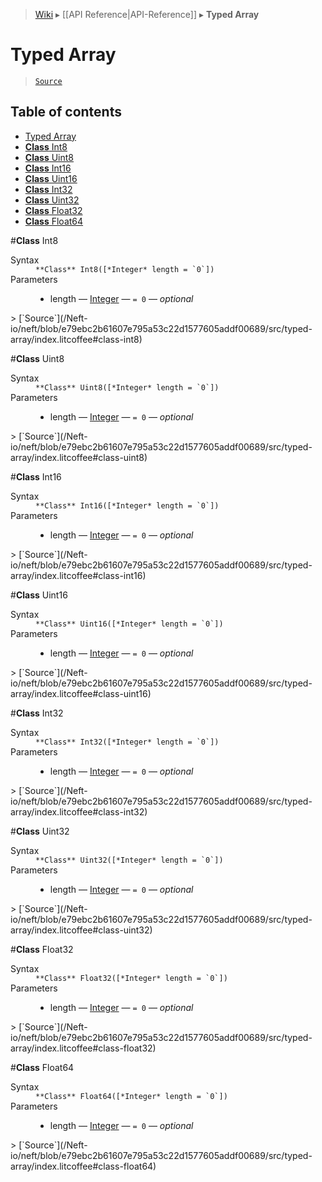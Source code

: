 > [Wiki](Home) ▸ [[API Reference|API-Reference]] ▸ **Typed Array**

# Typed Array

> [`Source`](/Neft-io/neft/blob/e79ebc2b61607e795a53c22d1577605addf00689/src/typed-array/index.litcoffee#typed-array)

## Table of contents
* [Typed Array](#typed-array)
* [**Class** Int8](#class-int8)
* [**Class** Uint8](#class-uint8)
* [**Class** Int16](#class-int16)
* [**Class** Uint16](#class-uint16)
* [**Class** Int32](#class-int32)
* [**Class** Uint32](#class-uint32)
* [**Class** Float32](#class-float32)
* [**Class** Float64](#class-float64)

#**Class** Int8
<dl><dt>Syntax</dt><dd><code>&#x2A;&#x2A;Class&#x2A;&#x2A; Int8([&#x2A;Integer&#x2A; length = `0`])</code></dd><dt>Parameters</dt><dd><ul><li>length — <a href="/Neft-io/neft/wiki/Utils-API#isinteger">Integer</a> — <code>= 0</code> — <i>optional</i></li></ul></dd></dl>
> [`Source`](/Neft-io/neft/blob/e79ebc2b61607e795a53c22d1577605addf00689/src/typed-array/index.litcoffee#class-int8)

#**Class** Uint8
<dl><dt>Syntax</dt><dd><code>&#x2A;&#x2A;Class&#x2A;&#x2A; Uint8([&#x2A;Integer&#x2A; length = `0`])</code></dd><dt>Parameters</dt><dd><ul><li>length — <a href="/Neft-io/neft/wiki/Utils-API#isinteger">Integer</a> — <code>= 0</code> — <i>optional</i></li></ul></dd></dl>
> [`Source`](/Neft-io/neft/blob/e79ebc2b61607e795a53c22d1577605addf00689/src/typed-array/index.litcoffee#class-uint8)

#**Class** Int16
<dl><dt>Syntax</dt><dd><code>&#x2A;&#x2A;Class&#x2A;&#x2A; Int16([&#x2A;Integer&#x2A; length = `0`])</code></dd><dt>Parameters</dt><dd><ul><li>length — <a href="/Neft-io/neft/wiki/Utils-API#isinteger">Integer</a> — <code>= 0</code> — <i>optional</i></li></ul></dd></dl>
> [`Source`](/Neft-io/neft/blob/e79ebc2b61607e795a53c22d1577605addf00689/src/typed-array/index.litcoffee#class-int16)

#**Class** Uint16
<dl><dt>Syntax</dt><dd><code>&#x2A;&#x2A;Class&#x2A;&#x2A; Uint16([&#x2A;Integer&#x2A; length = `0`])</code></dd><dt>Parameters</dt><dd><ul><li>length — <a href="/Neft-io/neft/wiki/Utils-API#isinteger">Integer</a> — <code>= 0</code> — <i>optional</i></li></ul></dd></dl>
> [`Source`](/Neft-io/neft/blob/e79ebc2b61607e795a53c22d1577605addf00689/src/typed-array/index.litcoffee#class-uint16)

#**Class** Int32
<dl><dt>Syntax</dt><dd><code>&#x2A;&#x2A;Class&#x2A;&#x2A; Int32([&#x2A;Integer&#x2A; length = `0`])</code></dd><dt>Parameters</dt><dd><ul><li>length — <a href="/Neft-io/neft/wiki/Utils-API#isinteger">Integer</a> — <code>= 0</code> — <i>optional</i></li></ul></dd></dl>
> [`Source`](/Neft-io/neft/blob/e79ebc2b61607e795a53c22d1577605addf00689/src/typed-array/index.litcoffee#class-int32)

#**Class** Uint32
<dl><dt>Syntax</dt><dd><code>&#x2A;&#x2A;Class&#x2A;&#x2A; Uint32([&#x2A;Integer&#x2A; length = `0`])</code></dd><dt>Parameters</dt><dd><ul><li>length — <a href="/Neft-io/neft/wiki/Utils-API#isinteger">Integer</a> — <code>= 0</code> — <i>optional</i></li></ul></dd></dl>
> [`Source`](/Neft-io/neft/blob/e79ebc2b61607e795a53c22d1577605addf00689/src/typed-array/index.litcoffee#class-uint32)

#**Class** Float32
<dl><dt>Syntax</dt><dd><code>&#x2A;&#x2A;Class&#x2A;&#x2A; Float32([&#x2A;Integer&#x2A; length = `0`])</code></dd><dt>Parameters</dt><dd><ul><li>length — <a href="/Neft-io/neft/wiki/Utils-API#isinteger">Integer</a> — <code>= 0</code> — <i>optional</i></li></ul></dd></dl>
> [`Source`](/Neft-io/neft/blob/e79ebc2b61607e795a53c22d1577605addf00689/src/typed-array/index.litcoffee#class-float32)

#**Class** Float64
<dl><dt>Syntax</dt><dd><code>&#x2A;&#x2A;Class&#x2A;&#x2A; Float64([&#x2A;Integer&#x2A; length = `0`])</code></dd><dt>Parameters</dt><dd><ul><li>length — <a href="/Neft-io/neft/wiki/Utils-API#isinteger">Integer</a> — <code>= 0</code> — <i>optional</i></li></ul></dd></dl>
> [`Source`](/Neft-io/neft/blob/e79ebc2b61607e795a53c22d1577605addf00689/src/typed-array/index.litcoffee#class-float64)

